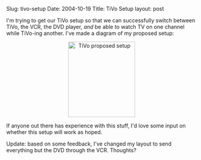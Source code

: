 Slug: tivo-setup
Date: 2004-10-19
Title: TiVo Setup
layout: post

I&#39;m trying to get our TiVo setup so that we can successfully switch between TiVo, the VCR, the DVD player, *and* be able to watch TV on one channel while TiVo-ing another. I&#39;ve made a diagram of my proposed setup:

<div align="center"><a href="http://redmonk.net/mt/mt-static/uploads/tivo.png" title="TiVo proposed setup"><img alt="TiVo proposed setup" class="at-xid-6a010534988cd3970b0120a5b368c3970c" height="200" src="https://steveivy.typepad.com/.a/6a010534988cd3970b0120a5b368c3970c-pi" width="177" /></a>
</div>

If anyone out there has experience with this stuff, I&#39;d love some input on whether this setup will work as hoped.

Update: based on some feedback, I&#39;ve changed my layout to send everything but the DVD through the VCR. Thoughts?
